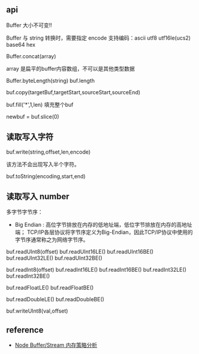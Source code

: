 
api
----


Buffer  大小不可变!!


Buffer 与 string 转换时，需要指定 encode
支持编码：ascii	 utf8   utf16le(ucs2)  base64	hex


Buffer.concat(array)

array 是扁平的buffer内容数组，不可以是其他类型数据

Buffer.byteLength(string)
buf.length


buf.copy(targetBuf,targetStart,sourceStart,sourceEnd)

buf.fill('*',1,len) 填充整个buf

newbuf = buf.slice(0)


读取写入字符
----

buf.write(string,offset,len,encode)

该方法不会出现写入半个字符。

buf.toString(encoding,start,end)


读取写入 number
----

多字节字节序：

 - Big Endian : 高位字节排放在内存的低地址端，低位字节排放在内存的高地址端；
  TCP/IP各层协议将字节序定义为Big-Endian，因此TCP/IP协议中使用的字节序通常称之为网络字节序。



buf.readUInt8(offset)
buf.readUInt16LE()
buf.readUInt16BE()
buf.readUInt32LE()
buf.readUInt32BE()

buf.readInt8(offset)
buf.readInt16LE()
buf.readInt16BE()
buf.readInt32LE()
buf.readInt32BE()


buf.readFloatLE()
buf.readFloatBE()

buf.readDoubleLE()
buf.readDoubleBE()



buf.writeUInt8(val,offset)




reference
----

 - [Node Buffer/Stream 内存策略分析](http://cnodejs.org/topic/4f16442ccae1f4aa27001067)